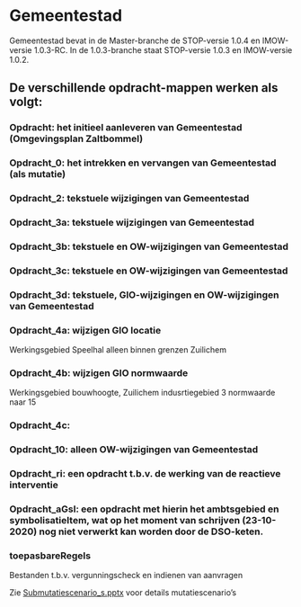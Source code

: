 Gemeentestad
============

Gemeentestad bevat in de Master-branche de STOP-versie 1.0.4 en IMOW-versie
1.0.3-RC. In de 1.0.3-branche staat STOP-versie 1.0.3 en IMOW-versie 1.0.2.

De verschillende opdracht-mappen werken als volgt:
--------------------------------------------------

### Opdracht: het initieel aanleveren van Gemeentestad (Omgevingsplan Zaltbommel)

### Opdracht_0: het intrekken en vervangen van Gemeentestad (als mutatie)

### Opdracht_2: tekstuele wijzigingen van Gemeentestad

### Opdracht_3a: tekstuele wijzigingen van Gemeentestad

### Opdracht_3b: tekstuele en OW-wijzigingen van Gemeentestad

### Opdracht_3c: tekstuele en OW-wijzigingen van Gemeentestad

### Opdracht_3d: tekstuele, GIO-wijzigingen en OW-wijzigingen van Gemeentestad

### Opdracht_4a: wijzigen GIO locatie

Werkingsgebied Speelhal alleen binnen grenzen Zuilichem

### Opdracht_4b: wijzigen GIO normwaarde

Werkingsgebied bouwhoogte, Zuilichem indusrtiegebied 3 normwaarde naar 15

### Opdracht_4c:

### Opdracht_10: alleen OW-wijzigingen van Gemeentestad

### Opdracht_ri: een opdracht t.b.v. de werking van de reactieve interventie

### Opdracht_aGsI: een opdracht met hierin het ambtsgebied en symbolisatieItem, wat op het moment van schrijven (23-10-2020) nog niet verwerkt kan worden door de DSO-keten.

### toepasbareRegels
Bestanden t.b.v. vergunningscheck en indienen van aanvragen

Zie [Submutatiescenario_s.pptx](./Submutatiescenario_s.pptx) voor details
mutatiescenario’s
